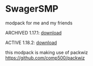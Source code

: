# SwagerSMP
modpack for me and my friends

ARCHIVED 1.17.1: [download](https://github.com/LithRakoon/SwagerSMP/raw/1.17.1/Modpack/SwagerSMP%201.17.1.zip)

ACTIVE 1.18.2: [download](https://github.com/LithRakoon/SwagerSMP/raw/main/Modpack/SwagerSMP%201.18.2.zip)

this modpack is making use of packwiz
https://github.com/comp500/packwiz
